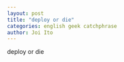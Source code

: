 ```yaml
---
layout: post
title: "deploy or die"
categories: english geek catchphrase
author: Joi Ito
---
```


deploy or die
